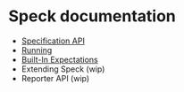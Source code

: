 Speck documentation
========

* [Specification API](/Docs/01-specification-api.md)
* [Running](/Docs/02-running.md)
* [Built-In Expectations](/Docs/03-all-expectations.md)
* Extending Speck (wip)
* Reporter API (wip)
